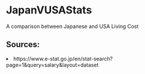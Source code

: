 # JapanVUSAStats
A comparison between Japanese and USA Living Cost

<h2>Sources:</h1>
    <li>https://www.e-stat.go.jp/en/stat-search?page=1&query=salary&layout=dataset</li>

